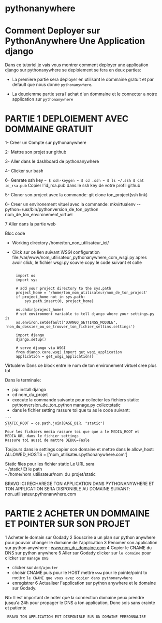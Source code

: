 # pythonanywhere

# Comment Deployer sur PythonAnywhere Une Application django


Dans ce tutoriel je vais vous montrer comment deployer une application django sur pythonanywhere se deploiement se fera en deux parties:

 - La premiere partie sera deployer en utilisant le dommaine gratuit et par default que nous donne `pythonanywhere`.
 
 - La deuxiemme partie sera l'achat d'un dommaine et le connecter a notre application sur `pythonanywhere`
 
# PARTIE 1 DEPLOIEMENT AVEC DOMMAINE GRATUIT
  
  1- Creer un Compte sur pythonanywhere
  
  2- Mettre son projet sur github
  
  3- Aller dans le dashboard de pythonanywhere
  
  4- Clicker sur bash

  6- Genrate ssh key
      ```
      ~ $ ssh-keygen
      ~ $ cd .ssh
      ~ $ ls
      ~/.ssh $ cat id_rsa.pub
      ```
      Copier l'id_rsa.pub dans le ssh key de votre profil github
      
      
  
  5- Cloner son project avec la commande: git clone ton_project(ssh link)
  
  6- Creer un environement vituel avec la commande: mkvirtualenv --python=/usr/bin/pythonversion_de_ton_python nom_de_ton_environement_virtuel
  
  7 Aller dans la partie web
  
   Bloc code
   - Working directory
    /home/ton_non_utilisateur_ici/

- Click sur ce lien suivant
  WSGI configuration file:/var/www/nom_utilisateur_pythonanywhere_com_wsgi.py
  apres avoir click, le fichier wsgi.py souvre copy le code suivant et colle
  
 ```

      import os
      import sys

      # add your project directory to the sys.path
      project_home = '/home/ton_nom_utilisateur/nom_de_ton_project'
      if project_home not in sys.path:
          sys.path.insert(0, project_home)

      os.chdir(project_home)
      # set environment variable to tell django where your settings.py is
      os.environ.setdefault('DJANGO_SETTINGS_MODULE', 'non_du_dossier_ou_se_trouver_ton_fichier_settins.settings')

      import django
      django.setup()

      # serve django via WSGI
      from django.core.wsgi import get_wsgi_application
      application = get_wsgi_application()

 ```
 
 Virtualenv
  Dans ce block 
  entre le nom de ton environement virtuel cree plus tot

Dans le terminale:
   - pip install django
   - cd nom_du_projet
   - execute la commande suivante pour collecter les fichiers static:  pythonversion_de_ton_python manage.py collectstatic
   -  dans le fichier setting rassure toi que tu as le code suivant:
  
    ```
    STATIC_ROOT = os.path.join(BASE_DIR, "static")
    ```
    Pour les fichiers media rassure toi que que a le MEDIA_ROOT et MEDIA_URL dans le fichier settings
    Rassure toi aussi de mettre DEBUG=Fasle
    
Toujours dans le settings copier son domaine et mettre dans le allow_host:
 ALLOWED_HOSTS = ['nom_utilisateur.pythonanywhere.com']

Static files
   pour les fichier static
      Le URL sera	
         - /static/	
      Et le path  
        - /home/nom_utilisateur/nom_du_projet/static  




  BRAVO ICI RECHAREGE TON APPLICATION DANS PYTHONANYWHERE ET TON APPLICATION SERA DISPONIBLE AU DOMAINE SUIVANT: non_utilisateur.pythonanwhere.com

    

 

# PARTIE 2 ACHETER UN DOMMAINE ET POINTER SUR SON PROJET

 1 Acheter le domain sur Godady
 2 Souscrire a un plan sur python anywhere pour pouvoir changer le domaine de l'application
 3 Renomer son application sur python anywhere : www.non_du_domaine.com
 4 Copier le CNAME du DNS sur python anywhere
 5 Aller sur Godady clicker sur `le domaine` pour clicker sur `manage DNS`
   - clicker sur `Add/ajouter`
   - choisir CNAME puis pour le HOST mettre `www` pour le pointe/point to mettre `le CNAME que vous avez copier dans pythonanywhere` 
   - enregistrer
 6 Actualiser l'application sur python anywhere et le domaine sur Godady.
 
 Nb: Il est important de noter que la connection domaine peux prendre jusqu'a 24h pour propager le DNS a ton application, Donc sois sans crainte et patiente
 
 
     BRAVO TON APPLICATION EST DISPONIBLE SUR UN DOMAINE PERSONNALISE
  
  
    
 
 
    
